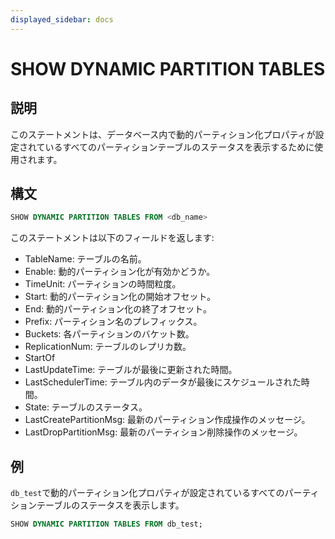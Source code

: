 ```yaml
---
displayed_sidebar: docs
---
```


# SHOW DYNAMIC PARTITION TABLES

## 説明

このステートメントは、データベース内で動的パーティション化プロパティが設定されているすべてのパーティションテーブルのステータスを表示するために使用されます。

## 構文

```sql
SHOW DYNAMIC PARTITION TABLES FROM <db_name>
```

このステートメントは以下のフィールドを返します:

- TableName: テーブルの名前。
- Enable: 動的パーティション化が有効かどうか。
- TimeUnit: パーティションの時間粒度。
- Start: 動的パーティション化の開始オフセット。
- End: 動的パーティション化の終了オフセット。
- Prefix: パーティション名のプレフィックス。
- Buckets: 各パーティションのバケット数。
- ReplicationNum: テーブルのレプリカ数。
- StartOf
- LastUpdateTime: テーブルが最後に更新された時間。
- LastSchedulerTime: テーブル内のデータが最後にスケジュールされた時間。
- State: テーブルのステータス。
- LastCreatePartitionMsg: 最新のパーティション作成操作のメッセージ。
- LastDropPartitionMsg: 最新のパーティション削除操作のメッセージ。

## 例

`db_test`で動的パーティション化プロパティが設定されているすべてのパーティションテーブルのステータスを表示します。

```sql
SHOW DYNAMIC PARTITION TABLES FROM db_test;
```